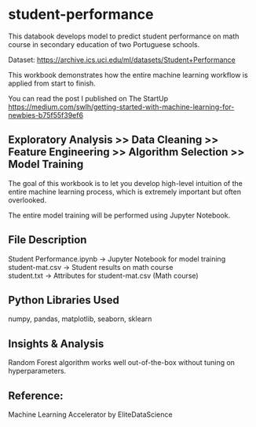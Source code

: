 # student-performance
This databook develops model to predict student performance on math course in secondary education of two Portuguese schools.

Dataset: https://archive.ics.uci.edu/ml/datasets/Student+Performance

This workbook demonstrates how the entire machine learning workflow is applied from start to finish. 

You can read the post I published on The StartUp<br/>
https://medium.com/swlh/getting-started-with-machine-learning-for-newbies-b75f55f39ef6

## Exploratory Analysis >> Data Cleaning >> Feature Engineering >> Algorithm Selection >> Model Training



The goal of this workbook is to let you develop high-level intuition of the entire machine learning process, which is extremely important but often overlooked.

The entire model training will be performed using Jupyter Notebook.

## File Description
Student Performance.ipynb -> Jupyter Notebook for model training<br/>
student-mat.csv -> Student results on math course<br/>
student.txt -> Attributes for student-mat.csv (Math course)<br/>

## Python Libraries Used
numpy, pandas, matplotlib, seaborn, sklearn

## Insights & Analysis
Random Forest algorithm works well out-of-the-box without tuning on hyperparameters.

## Reference:
Machine Learning Accelerator by EliteDataScience 

